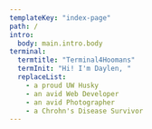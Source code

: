 ```yaml
---
templateKey: "index-page"
path: /
intro:
  body: main.intro.body
terminal:
  termtitle: "Terminal4Hoomans"
  termInit: "Hi! I'm Daylen, "
  replaceList:
    - a proud UW Husky
    - an avid Web Developer
    - an avid Photographer
    - a Chrohn's Disease Survivor
---
```

